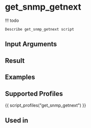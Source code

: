

# get_snmp_getnext

<!-- prettier-ignore -->
!!! todo

    Describe get_snmp_getnext script

## Input Arguments

## Result

## Examples

## Supported Profiles

{{ script_profiles("get_snmp_getnext") }}

## Used in
